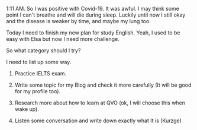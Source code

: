1:11 AM.
So I was positive with Covid-19. It was awful. I may think some point I can't breathe and will die during sleep. Luckily until now I still okay and the disease is weaker by time, and maybe my lung too.

Today I need to finish my new plan for study English. Yeah, I used to be easy with Elsa but now I need more challenge.

So what category should I try?

I need to list up some way.

1. Practice IELTS exam.

2. Write some topic for my Blog and check it more carefully (It will be good for my profile too).

3. Research more about how to learn at QVO (ok, I will choose this when wake up).

4. Listen some conversation and write down exactly what It is (Kurzge)
